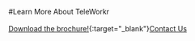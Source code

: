 #Learn More About TeleWorkr
<br/><br/>
[Download the brochure!](articles/products/telefamily.md/teleworkr.md/calltoaction.md/teleworkrbrochure.en.pdf){:target="_blank"}[Contact Us]({{#makeLink}}./productinquiries.html?article_path=./company/productinquiries.md&menu_path=/{{/makeLink}})
